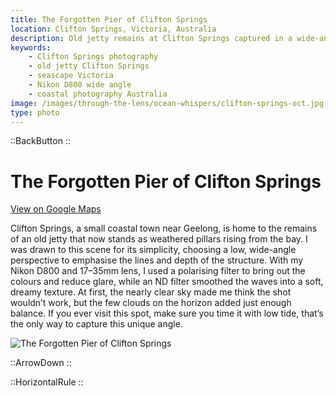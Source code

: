 ```yaml
---
title: The Forgotten Pier of Clifton Springs
location: Clifton Springs, Victoria, Australia
description: Old jetty remains at Clifton Springs captured in a wide-angle seascape with ND and polarizing filters. A calm, timeless coastal scene near Geelong.
keywords:
    - Clifton Springs photography
    - old jetty Clifton Springs
    - seascape Victoria
    - Nikon D800 wide angle
    - coastal photography Australia
image: /images/through-the-lens/ocean-whispers/clifton-springs-oct.jpg
type: photo
---
```


::BackButton
::

# The Forgotten Pier of Clifton Springs

<a href="https://maps.app.goo.gl/2mQzpyqWA813ZS348" target="_blank" rel="noopener noreferrer">View on Google Maps</a>

Clifton Springs, a small coastal town near Geelong, is home to the remains of an old jetty that now stands as weathered pillars rising from the bay. I was drawn to this scene for its simplicity, choosing a low, wide-angle perspective to emphasise the lines and depth of the structure. With my Nikon D800 and 17–35mm lens, I used a polarising filter to bring out the colours and reduce glare, while an ND filter smoothed the waves into a soft, dreamy texture. At first, the nearly clear sky made me think the shot wouldn’t work, but the few clouds on the horizon added just enough balance. If you ever visit this spot, make sure you time it with low tide, that’s the only way to capture this unique angle.

![The Forgotten Pier of Clifton Springs](/images/through-the-lens/ocean-whispers/clifton-springs-oct.jpg)

<div class="mb-8"></div>

::ArrowDown
::

<div class="mb-8"></div>

::HorizontalRule
::
